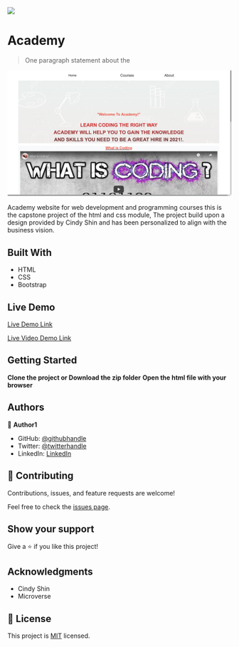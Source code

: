 ![](https://img.shields.io/badge/Academy-blueviolet)

# Academy

> One paragraph statement about the

![screenshot](./assets/project.png)

Academy website for web development and programming courses this is the capstone project of the html and css module,
The project build upon a design provided by Cindy Shin and has been personalized to align with the business vision. 

## Built With

- HTML
- CSS
- Bootstrap

## Live Demo

[Live Demo Link](https://deevlopacademy.netlify.app/)

[Live Video Demo Link](https://www.loom.com/share/2ba39e8fa1a34a40b1e4a4b32c617f85)


## Getting Started

**Clone the project or Download the zip folder**
**Open the html file with your browser**


## Authors

👤 **Author1**

- GitHub: [@githubhandle](https://github.com/Shaher-11/)
- Twitter: [@twitterhandle](https://twitter.com/ShaherShamroukh/)
- LinkedIn: [LinkedIn](https://www.linkedin.com/in/shaher-shamroukh/)


## 🤝 Contributing

Contributions, issues, and feature requests are welcome!

Feel free to check the [issues page](issues/).

## Show your support

Give a ⭐️ if you like this project!

## Acknowledgments

- Cindy Shin
- Microverse

## 📝 License

This project is [MIT](lic.url) licensed.
